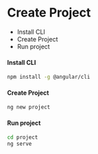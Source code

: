 # Create Project
* Install CLI
* Create Project
* Run project

#### Install CLI
```sh
npm install -g @angular/cli
```
#### Create Project
```sh
ng new project
```
#### Run project
```sh
cd project
ng serve
```
